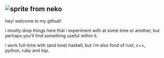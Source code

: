 ![sprite from neko](https://github.com/user-attachments/assets/d628cc96-2c18-4b00-9cfb-5b15dc5850e5 "sprite from 'neko'")
---

hey! welcome to my github!

i mostly drop things here that i experiment with at some time or another, but perhaps you'll find something useful within it.

i work full-time with (and love) haskell, but i'm also fond of rust, c++, python, ruby and lisp.
